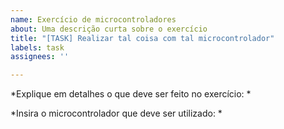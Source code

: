 ```yaml
---
name: Exercício de microcontroladores
about: Uma descrição curta sobre o exercício
title: "[TASK] Realizar tal coisa com tal microcontrolador"
labels: task
assignees: ''

---
```


*Explique em detalhes o que deve ser feito no exercício: *

*Insira o microcontrolador que deve ser utilizado: *
